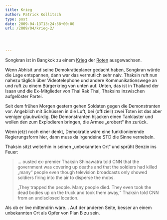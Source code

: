 ```yaml
---
title: Krieg
author: Patrick Kollitsch
type: post
date: 2009-04-13T13:24:58+00:00
url: /2009/04/krieg-2/




---
```

Songkran ist in Bangkok zu einem [Krieg][1] der [Roten][2] ausgewachsen.

Wenn Abhisit und seine Demokratieplaner gedacht haben, Songkran würde die Lage entspannen, dann war das vermutlich sehr naiv. Thaksin ruft nun nahezu täglich über Videotelephone und andere Kommunikationswege an und ruft zu einem Bürgerkrieg von unten auf. Unten, das ist in Thailand der Isaan und die Ex-Mitglieder von Thai Rak Thai, Thaksins inzwischen aufgelöster Partei.

Seit dem frühen Morgen gestern gehen Soldaten gegen die Demonstranten vor. Angeblich mit Schüssen in die Luft, bei (offiziell) zwei Toten ist das aber weniger glaubwürdig. Die Demonstranten hijacken einen Tanklaster und wollen den zum Explodieren bringen, die Armee &#8222;erobert&#8220; ihn zurück.

Wenn jetzt noch einer denkt, Demokratie wäre eine funktionierende Regierungsform hier, dann muss da irgendeine <span class="caps">STD</span> die Sinne vernebeln. 

Thaksin sitzt weiterhin in seinen &#8222;unbekannten Ort&#8220; und sprüht Benzin ins Feuer:

> &#8230; ousted ex-premier Thaksin Shinawatra told <span class="caps">CNN</span> that the government was covering up deaths and that the soldiers had killed &#8222;many&#8220; people even though television broadcasts only showed soldiers firing into the air to disperse the mobs.
> 
> &#8222;They trapped the people. Many people died. They even took the dead bodies up on the truck and took them away,&#8220; Thaksin told <span class="caps">CNN</span> from an undisclosed location. 

Als ob er live mittendrin wäre&#8230; Auf der anderen Seite, besser an einem unbekannten Ort als Opfer von Plan B zu sein.

 [1]: http://nationmultimedia.com/2009/04/14/politics/politics_30100484.php
 [2]: http://nationmultimedia.com/2009/04/14/politics/politics_30100480.php